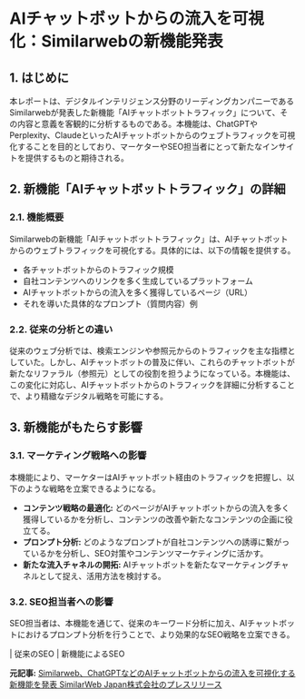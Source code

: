 # AIチャットボットからの流入を可視化：Similarwebの新機能発表

## 1. はじめに

本レポートは、デジタルインテリジェンス分野のリーディングカンパニーであるSimilarwebが発表した新機能「AIチャットボットトラフィック」について、その内容と意義を客観的に分析するものである。本機能は、ChatGPTやPerplexity、ClaudeといったAIチャットボットからのウェブトラフィックを可視化することを目的としており、マーケターやSEO担当者にとって新たなインサイトを提供するものと期待される。

## 2. 新機能「AIチャットボットトラフィック」の詳細

### 2.1. 機能概要

Similarwebの新機能「AIチャットボットトラフィック」は、AIチャットボットからのウェブトラフィックを可視化する。具体的には、以下の情報を提供する。

* 各チャットボットからのトラフィック規模
* 自社コンテンツへのリンクを多く生成しているプラットフォーム
* AIチャットボットからの流入を多く獲得しているページ（URL）
* それを導いた具体的なプロンプト（質問内容）例

### 2.2. 従来の分析との違い

従来のウェブ分析では、検索エンジンや参照元からのトラフィックを主な指標としていた。しかし、AIチャットボットの普及に伴い、これらのチャットボットが新たなリファラル（参照元）としての役割を担うようになっている。本機能は、この変化に対応し、AIチャットボットからのトラフィックを詳細に分析することで、より精緻なデジタル戦略を可能にする。

## 3. 新機能がもたらす影響

### 3.1. マーケティング戦略への影響

本機能により、マーケターはAIチャットボット経由のトラフィックを把握し、以下のような戦略を立案できるようになる。

* **コンテンツ戦略の最適化:** どのページがAIチャットボットからの流入を多く獲得しているかを分析し、コンテンツの改善や新たなコンテンツの企画に役立てる。
* **プロンプト分析:** どのようなプロンプトが自社コンテンツへの誘導に繋がっているかを分析し、SEO対策やコンテンツマーケティングに活かす。
* **新たな流入チャネルの開拓:** AIチャットボットを新たなマーケティングチャネルとして捉え、活用方法を検討する。

### 3.2. SEO担当者への影響

SEO担当者は、本機能を通じて、従来のキーワード分析に加え、AIチャットボットにおけるプロンプト分析を行うことで、より効果的なSEO戦略を立案できる。

| 従来のSEO | 新機能によるSEO 

**元記事:** [Similarweb、ChatGPTなどのAIチャットボットからの流入を可視化する新機能を発表 SimilarWeb Japan株式会社のプレスリリース](https://prtimes.jp/main/html/rd/p/000000035.000032775.html)
